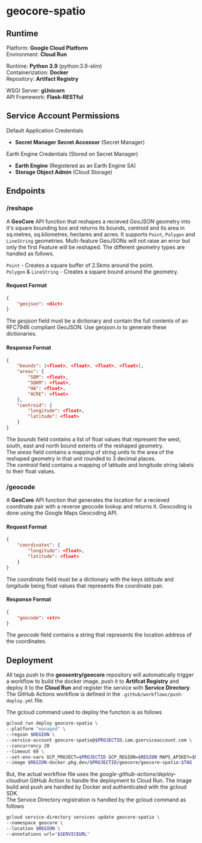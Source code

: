 # geocore-spatio

## Runtime
Platform: **Google Cloud Platform**  
Environment: **Cloud Run**  

Runtime: **Python 3.9** (python:3.9-slim)  
Containerization: **Docker**  
Repository: **Artifact Registry**

WSGI Server: **gUnicorn**  
API Framework: **Flask-RESTful**  

## Service Account Permissions
Default Application Credentials
- **Secret Manager Secret Accessor** (Secret Manager)  

Earth Engine Credentials (Stored on Secret Manager)
- **Earth Engine** (Registered as an Earth Engine SA)
- **Storage Object Admin** (Cloud Storage)

## Endpoints

### /reshape
A **GeoCore** API function that reshapes a recieved *GeoJSON* geometry into it's square bounding box and returns its bounds, centroid and its area in sq.metres, sq.kilometres, hectares and acres. It supports ``Point``, ``Polygon`` and ``LineString`` geometries. Multi-feature GeoJSONs will not raise an error but only the first Feature will be reshaped. The different geometry types are handled as follows.

``Point`` - Creates a square buffer of 2.5kms around the point.  
``Polygon`` & ``LineString`` - Creates a square bound around the geometry.

#### Request Format
```json
{
    "geojson": <dict>
}
```
The *geojson* field must be a dictionary and contain the full contents of an RFC7946 compliant GeoJSON. Use geojson.io to generate these dictionaries.

#### Response Format
```json
{
    "bounds": [<float>, <float>, <float>, <float>],
    "areas": {
        "SQM": <float>,
        "SQKM": <float>,
        "HA": <float>,
        "ACRE": <float>
    },
    "centroid": {
        "longitude": <float>,
        "latitude": <float>
    }
}
```
The *bounds* field contains a list of float values that represent the west, south, east and north bound extents of the reshaped geometry.    
The *areas* field contains a mapping of string units to the area of the reshaped geometry in that unit rounded to 3 decimal places.  
The *centroid* field contains a mapping of latitude and longitude string labels to their float values.

### /geocode
A **GeoCore** API function that generates the location for a recieved coordinate pair with a reverse geocode lookup and returns it. Geocoding is done using the Google Maps Geocoding API.

#### Request Format
```json
{
    "coordinates": {
        "longitude": <float>,
        "latitude": <float>
    }
}
```
The *coordinate* field must be a dictionary with the keys *latitude* and *longitude* being float values that represents the coordinate pair.

#### Response Format
```json
{
    "geocode": <str>
}
```
The *geocode* field contains a string that represents the location address of the coordinates.

## Deployment
All tags push to the **geosentry/geocore** repository will automatically trigger a workflow to build the docker image, push it to **Artifcat Registry** and deploy it to the **Cloud Run** and register the service with **Service Directory**.  
 The GitHub Actions workflow is defined in the ``.github/workflows/push-deploy.yml`` file.

The gcloud command used to deploy the function is as follows
```bash
gcloud run deploy geocore-spatio \
--platform "managed" \
--region $REGION \
--service-account geocore-spatio@$PROJECTID.iam.gserviceaccount.com \
--concurrency 20
--timeout 60 \
--set-env-vars GCP_PROJECT=$PROJECTID GCP_REGION=$REGION MAPS_APIKEY=$MAPSAPIKEY \
--image $REGION-docker.pkg.dev/$PROJECTID/geocore/geocore-spatio:$TAG 
```

But, the actual workflow file uses the *google-github-actions/deploy-cloudrun* GitHub Action to handle the deployment to Cloud Run. The image build and push are handled by Docker and authenticated with the gcloud SDK.   
The Service Directory registration is handled by the gcloud command as follows
```bash
gcloud service-directory services update geocore-spatio \
--namespace geocore \
--location $REGION \
--annotations url="$SERVICEURL"
```
